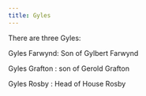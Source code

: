 ```yaml
---
title: Gyles
---
```


There are three Gyles:

Gyles Farwynd: Son of Gylbert Farwynd

Gyles Grafton : son of Gerold Grafton

Gyles Rosby : Head of House Rosby



